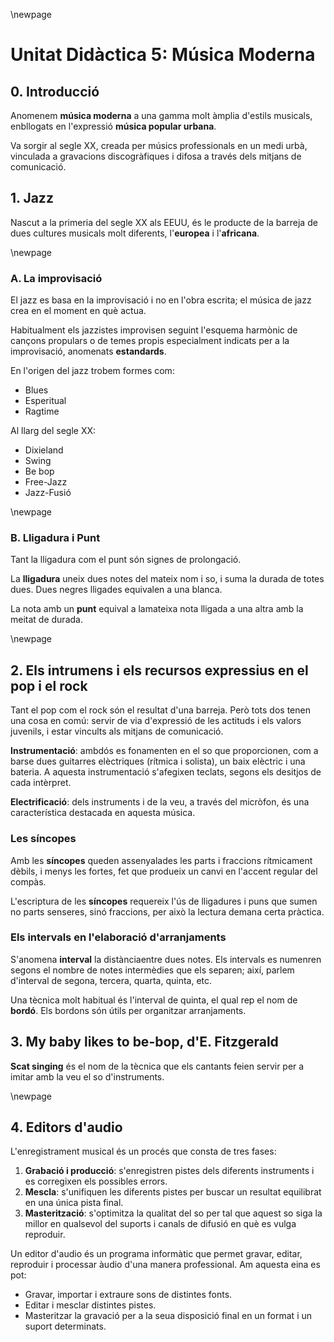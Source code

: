 \newpage

# Unitat Didàctica 5: Música Moderna

## 0. Introducció

Anomenem **música moderna** a una gamma molt àmplia d'estils musicals, enbllogats en l'expressió **música popular urbana**.

Va sorgir al segle XX, creada per músics professionals en un medi urbà, vinculada a gravacions discogràfiques i difosa a través dels mitjans de comunicació.

## 1. Jazz

Nascut a la primeria del segle XX als EEUU, és le producte de la barreja de dues cultures musicals molt diferents, l'**europea** i l'**africana**.

\newpage

### A. La improvisació

El jazz es basa en la improvisació i no en l'obra escrita; el música de jazz crea en el moment en què actua.

Habitualment els jazzistes improvisen seguint l'esquema harmònic de cançons propulars o de temes propis especialment indicats per a la improvisació, anomenats **estandards**.

En l'origen del jazz trobem formes com:

- Blues
- Esperitual
- Ragtime

Al llarg del segle XX:

- Dixieland
- Swing
- Be bop
- Free-Jazz
- Jazz-Fusió

\newpage

### B. Lligadura i Punt

Tant la lligadura com el punt són signes de prolongació.

La **lligadura** uneix dues notes del mateix nom i so, i suma la durada de totes dues. Dues negres lligades equivalen a una blanca.

La nota amb un **punt** equival a lamateixa nota lligada a una altra amb la meitat de durada.

\newpage

## 2. Els intrumens i els recursos expressius en el pop i el rock

Tant el pop com el rock són el resultat d'una barreja. Però tots dos tenen una cosa en comú: servir de via d'expressió de les actituds i els valors juvenils, i estar vincults als mitjans de comunicació.

**Instrumentació**: ambdós es fonamenten en el so que proporcionen, com a barse dues guitarres elèctriques (rítmica i solista), un baix elèctric i una bateria. A aquesta instrumentació s'afegixen teclats, segons els desitjos de cada intèrpret.

**Electrificació**: dels instruments i de la veu, a través del micròfon, és una característica destacada en aquesta música.

### Les síncopes

Amb les **síncopes** queden assenyalades les parts i fraccions rítmicament dèbils, i menys les fortes, fet que produeix un canvi en l'accent regular del compàs.

L'escriptura de les **síncopes** requereix l'ús de lligadures i puns que sumen no parts senseres, sinó fraccions, per això la lectura demana certa pràctica.

### Els intervals en l'elaboració d'arranjaments

S'anomena **interval** la distànciaentre dues notes. Els intervals es numenren segons el nombre de notes intermèdies que els separen; així, parlem d'interval de segona, tercera, quarta, quinta, etc.

Una tècnica molt habitual és l'interval de quinta, el qual rep el nom de **bordó**. Els bordons són útils per organitzar arranjaments.

## 3. My baby likes to be-bop, d'E. Fitzgerald

**Scat singing** és el nom de la tècnica que els cantants feien servir per a imitar amb la veu el so d'instruments.

\newpage

## 4. Editors d'audio

L'enregistrament musical és un procés que consta de tres fases:

1. **Grabació i producció**: s'enregistren pistes dels diferents instruments i es corregixen els possibles errors.
2. **Mescla**: s'unifiquen les diferents pistes per buscar un resultat equilibrat en una única pista final.
3. **Masterització**: s'optimitza la qualitat del so per tal que aquest so siga la millor en qualsevol del suports i canals de difusió en què es vulga reproduir.

Un editor d'audio és un programa informàtic que permet gravar, editar, reproduir i processar àudio d'una manera professional. Am aquesta eina es pot:

- Gravar, importar i extraure sons de distintes fonts.
- Editar i mesclar distintes pistes.
- Masteritzar la gravació per a la seua disposició final en un format i un suport determinats.

